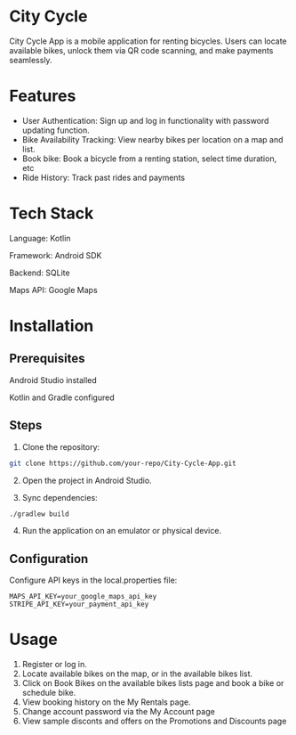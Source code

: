 # City Cycle

City Cycle App is a mobile application for renting bicycles. Users can locate available bikes, unlock them via QR code scanning, and make payments seamlessly.

# Features

* User Authentication: Sign up and log in functionality with password updating function.
* Bike Availability Tracking: View nearby bikes per location on a map and list.
* Book bike: Book a bicycle from a renting station, select time duration, etc
* Ride History: Track past rides and payments
  

# Tech Stack

Language: Kotlin

Framework: Android SDK

Backend: SQLite

Maps API: Google Maps

# Installation

## Prerequisites

Android Studio installed

Kotlin and Gradle configured

## Steps

1. Clone the repository:

```bash
git clone https://github.com/your-repo/City-Cycle-App.git
```

2. Open the project in Android Studio.

3. Sync dependencies:
```bash
./gradlew build
```

4. Run the application on an emulator or physical device.

## Configuration

Configure API keys in the local.properties file:
 ```
MAPS_API_KEY=your_google_maps_api_key
STRIPE_API_KEY=your_payment_api_key
```

# Usage

1. Register or log in.
2. Locate available bikes on the map, or in the available bikes list.
3. Click on Book Bikes on the available bikes lists page and book a bike or schedule bike.
4. View booking history on the My Rentals page.
5. Change account password via the My Account page
6. View sample disconts and offers on the Promotions and Discounts page





